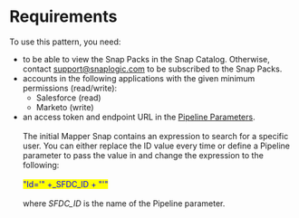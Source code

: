 # Requirements

To use this pattern, you need:

* to be able to view the Snap Packs in the Snap Catalog. Otherwise, contact [support@snaplogic.com](mailto:support@snaplogic.com) to be subscribed to the Snap Packs.
* accounts in the following applications with the given minimum permissions (read/write):
  * Salesforce (read)
  * Marketo (write)
* an access token and endpoint URL in the [Pipeline Parameters](https://docs-snaplogic.atlassian.net/l/c/kS2Y1y01).\
  \
  The initial Mapper Snap contains an expression to search for a specific user. You can either replace the ID value every time or define a Pipeline parameter to pass the value in and change the expression to the following:\
  \
  <mark style="color:blue;">"Id='" +\_SFDC\_ID + "'"</mark>\
  \
  where _SFDC\_ID_ is the name of the Pipeline parameter.





